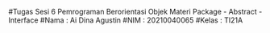 #Tugas Sesi 6 Pemrograman Berorientasi Objek Materi Package - Abstract - Interface
#Nama  : Ai Dina Agustin
#NIM   : 20210040065
#Kelas : TI21A
